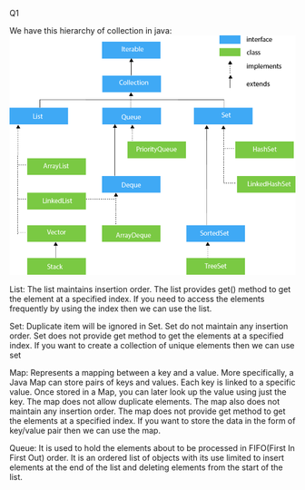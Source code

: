 Q1

We have this hierarchy of collection in java:
![Hierarchy](img.png) 

List: The list maintains insertion order. The list provides get() method to get the element at a specified index. If you need to access the elements frequently by using the index then we can use the list.

Set: 
Duplicate item will be ignored in Set. Set do not maintain any insertion order. Set does not provide get method to get the elements at a specified index. If you want to create a collection of unique elements then we can use set

Map: 
 Represents a mapping between a key and a value. More specifically, a Java Map can store pairs of keys and values. Each key is linked to a specific value. Once stored in a Map, you can later look up the value using just the key.
 The map does not allow duplicate elements.
 The map also does not maintain any insertion order. The map does not  provide get method to get the elements at a specified index. If you want to store the data in the form of key/value pair then we can use the map.

Queue: It is used to hold the elements about to be processed in FIFO(First In First Out) order. It is an ordered list of objects with its use limited to insert elements at the end of the list and deleting elements from the start of the list. 